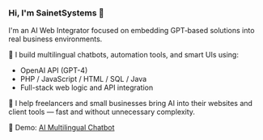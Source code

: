 ### Hi, I'm SainetSystems 👋

I'm an AI Web Integrator focused on embedding GPT‑based solutions into real business environments.

🔧 I build multilingual chatbots, automation tools, and smart UIs using:
- OpenAI API (GPT-4)
- PHP / JavaScript / HTML / SQL / Java
- Full-stack web logic and API integration

🧠 I help freelancers and small businesses bring AI into their websites and client tools — fast and without unnecessary complexity.

🚀 Demo: [AI Multilingual Chatbot](https://bit.ly/sainet-chatbot)
